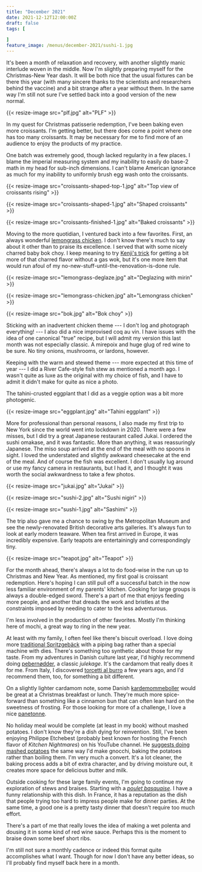 ```yaml
---
title: "December 2021"
date: 2021-12-12T12:00:00Z
draft: false
tags: [
    
]
feature_image: /menus/december-2021/sushi-1.jpg
---
```


It's been a month of relaxation and recovery, with another slightly manic interlude woven in the middle. Now I'm slightly preparing myself for the Christmas-New Year dash. It will be both nice that the usual fixtures can be there this year (with many sincere thanks to the scientists and researchers behind the vaccine) and a bit strange after a year without them. In the same way I'm still not sure I've settled back into a good version of the new normal.

{{< resize-image src="plf.jpg" alt="PLF" >}}

In my quest for Christmas patisserie redemption, I've been baking even more croissants. I'm getting better, but there does come a point where one has too many croissants. It may be necessary for me to find more of an audience to enjoy the products of my practice.

One batch was extremely good, though lacked regularity in a few places. I blame the imperial measuring system and my inability to easily do base-2 math in my head for sub-inch dimensions. I can't blame American ignorance as much for my inability to uniformly brush egg wash onto the croissants.

{{< resize-image src="croissants-shaped-top-1.jpg" alt="Top view of croissants rising" >}}

{{< resize-image src="croissants-shaped-1.jpg" alt="Shaped croissants" >}}

{{< resize-image src="croissants-finished-1.jpg" alt="Baked croissants" >}}

Moving to the more quotidian, I ventured back into a few favorites. First, an always wonderful [lemongrass chicken](/recipes/lemongrass-chicken). I don't know there's much to say about it other than to praise its excellence. I served that with some nicely charred baby bok choy. I keep meaning to try [Kenji's trick](https://www.youtube.com/watch?v=hcGRskPjQcU) for getting a bit more of that charred flavor without a gas wok, but it's one more item that would run afoul of my no-new-stuff-until-the-renovation-is-done rule.

{{< resize-image src="lemongrass-deglaze.jpg" alt="Deglazing with mirin" >}}

{{< resize-image src="lemongrass-chicken.jpg" alt="Lemongrass chicken" >}}

{{< resize-image src="bok.jpg" alt="Bok choy" >}}

Sticking with an inadvertent chicken theme --- I don't log and photograph everything! --- I also did a nice improvised coq au vin. I have issues with the idea of one canonical "true" recipe, but I will admit my version this last month was not especially classic. A mirepoix and huge glug of red wine to be sure. No tiny onions, mushrooms, or lardons, however.

Keeping with the warm and stewed theme --- more expected at this time of year --- I did a River Cafe-style fish stew as mentioned a month ago. I wasn't quite as luxe as the original with my choice of fish, and I have to admit it didn't make for quite as nice a photo.

The tahini-crusted eggplant that I did as a veggie option was a bit more photogenic.

{{< resize-image src="eggplant.jpg" alt="Tahini eggplant" >}}

More for professional than personal reasons, I also made my first trip to New York since the world went into lockdown in 2020. There were a few misses, but I did try a great Japanese restaurant called Jukai. I ordered the sushi omakase, and it was fantastic. More than anything, it was reassuringly Japanese. The miso soup arrived at the end of the meal with no spoons in sight. I loved the understated and slightly awkward cheesecake at the end of the meal. And of course the fish was excellent. I don't usually lug around or use my fancy camera in restaurants, but I had it, and I thought it was worth the social awkwardness to take a few photos.

{{< resize-image src="jukai.jpg" alt="Jukai" >}}

{{< resize-image src="sushi-2.jpg" alt="Sushi nigiri" >}}

{{< resize-image src="sushi-1.jpg" alt="Sashimi" >}}

The trip also gave me a chance to swing by the Metropolitan Museum and see the newly-renovated British decorative arts galleries. It's always fun to look at early modern teaware. When tea first arrived in Europe, it was incredibly expensive. Early teapots are entertainingly and correspondingly tiny.

{{< resize-image src="teapot.jpg" alt="Teapot" >}}

For the month ahead, there's always a lot to do food-wise in the run up to Christmas and New Year. As mentioned, my first goal is croissant redemption. Here's hoping I can still pull off a successful batch in the now less familiar environment of my parents' kitchen. Cooking for large groups is always a double-edged sword. There's a part of me that enjoys feeding more people, and another that dreads the work and bristles at the constraints imposed by needing to cater to the less adventurous.

I'm less involved in the production of other favorites. Mostly I'm thinking here of mochi, a great way to ring in the new year.

At least with my family, I often feel like there's biscuit overload. I love doing more [traditional Spritzgebäck](http://lovethatbite.com/recipe/german-spritz-cookies-spritzgeback/) with a piping bag rather than a special machine with dies. There's something too synthetic about those for my taste. From my adventures in Danish culture last year, I'd highly recommend doing [pebernødder](https://www.alt.dk/mad/opskrift/pebernodder-a-la-lagkagehuset), a classic _julekage_. It's the cardamom that really does it for me. From Italy, I discovered [torcetti al burro](/recipes/torcetti-al-burro) a few years ago, and I'd recommend them, too, for something a bit different.

On a slightly lighter cardamom note, some Danish [kardemommeboller](https://madensverden.dk/kardemommeboller-god-opskrift/) would be great at a Christmas breakfast or lunch. They're much more spice-forward than something like a cinnamon bun that can often lean hard on the sweetness of frosting. For those looking for more of a challenge, I love a nice [panetonne](https://www.youtube.com/watch?v=Pg4kdLlzho0).

No holiday meal would be complete (at least in my book) without mashed potatoes. I don't know they're a dish dying for reinvention. Still, I've been enjoying Philippe Etchebest (probably best known for hosting the French flavor of _Kitchen Nightmares_) on his YouTube channel. He [suggests doing mashed potatoes](https://www.youtube.com/watch?v=ogTpt2CDcDM) the same way I'd make gnocchi, baking the potatoes rather than boiling them. I'm very much a convert. It's a lot cleaner, the baking process adds a bit of extra character, and by driving moisture out, it creates more space for delicious butter and milk.

Outside cooking for these large family events, I'm going to continue my exploration of stews and braises. Starting with a [_poulet basquaise_](https://www.elle.fr/Elle-a-Table/Les-dossiers-de-la-redaction/News-de-la-redaction/Recette-poulet-basquaise-3942979). I have a funny relationship with this dish. In France, it has a reputation as the dish that people trying too hard to impress people make for dinner parties. At the same time, a good one is a pretty tasty dinner that doesn't require too much effort.

There's a part of me that really loves the idea of making a wet polenta and dousing it in some kind of red wine sauce. Perhaps this is the moment to braise down some beef short ribs.

I'm still not sure a monthly cadence or indeed this format quite accomplishes what I want. Though for now I don't have any better ideas, so I'll probably find myself back here in a month.

